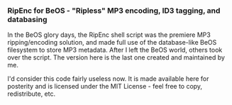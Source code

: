 ### RipEnc for BeOS - "Ripless" MP3 encoding, ID3 tagging, and databasing

In the BeOS glory days, the RipEnc shell script was the premiere MP3 ripping/encoding solution, and made full use of the database-like BeOS filesystem to store MP3 metadata. After I left the BeOS world, others took over the script. The version here is the last one created and maintained by me.

I'd consider this code fairly useless now. It is made available here for posterity and is licensed under the MIT License - feel free to copy, redistribute, etc.
